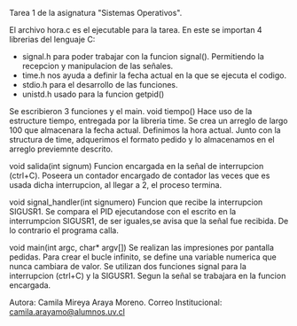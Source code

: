 Tarea 1 de la asignatura "Sistemas Operativos".

El archivo hora.c es el ejecutable para la tarea. En este se importan 4 librerias del lenguaje C:
- signal.h para poder trabajar con la funcion signal(). Permitiendo la recepcion y manipulacion de las señales.
- time.h nos ayuda a definir la fecha actual en la que se ejecuta el codigo.
- stdio.h para el desarrollo de las funciones.
- unistd.h usado para la funcion getpid()

Se escribieron 3 funciones y el main.
void tiempo() Hace uso de la estructure tiempo, entregada por la libreria time. Se crea un arreglo de largo 100 que almacenara la fecha actual. Definimos la hora actual. Junto con la structura de time, adquerimos el formato pedido y lo almacenamos en el arreglo previemnte descrito.

void salida(int signum) Funcion encargada en la señal de interrupcion (ctrl+C). Poseera un contador encargado de contador las veces que es usada dicha interrupcion, al llegar a 2, el proceso termina.

void signal_handler(int signumero) Funcion que recibe la interrupcion SIGUSR1. Se compara el PID ejecutandose con el escrito en la interrumpcion SIGUSR1, de ser iguales,se avisa que la señal fue recibida. De lo contrario el programa calla.

void main(int argc, char* argv[]) Se realizan las impresiones por pantalla pedidas. Para crear el bucle infinito, se define una variable numerica que nunca cambiara de valor. Se utilizan dos funciones signal para la interrupcion (ctrl+C) y la SIGUSR1. Segun la señal se trabajara en la funcion encargada.

Autora: Camila Mireya Araya Moreno.
Correo Institucional: camila.arayamo@alumnos.uv.cl
